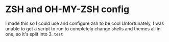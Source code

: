 # ZSH and OH-MY-ZSH config
I made this so I could use and configure zsh to be cool
Unfortunately, I was unable to get a script to run to completely change shells and themes all in one, so it's split into 3.
` test `
